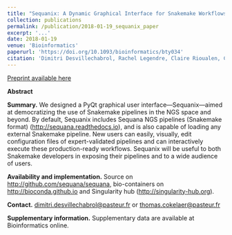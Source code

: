 ```yaml
---
title: "Sequanix: A Dynamic Graphical Interface for Snakemake Workflows"
collection: publications
permalink: /publication/2018-01-19_sequanix_paper
excerpt: '...'
date: 2018-01-19
venue: 'Bioinformatics'
paperurl: 'https://doi.org/10.1093/bioinformatics/bty034'
citation: 'Dimitri Desvillechabrol, Rachel Legendre, Claire Rioualen, Christiane Bouchier, Jacques van Helden, Sean Kennedy, Thomas Cokelaer; Sequanix: a dynamic graphical interface for Snakemake workflows, Bioinformatics, , bty034, https://doi.org/10.1093/bioinformatics/bty034'
---
```


[Preprint available here](https://www.biorxiv.org/content/early/2017/07/12/162701)


**Abstract**

**Summary.**
We designed a PyQt graphical user interface—Sequanix—aimed at democratizing the use of Snakemake pipelines in the NGS space and beyond. By default, Sequanix includes Sequana NGS pipelines (Snakemake format) (http://sequana.readthedocs.io), and is also capable of loading any external Snakemake pipeline. New users can easily, visually, edit configuration files of expert-validated pipelines and can interactively execute these production-ready workflows. Sequanix will be useful to both Snakemake developers in exposing their pipelines and to a wide audience of users.

**Availability and implementation.**
Source on http://github.com/sequana/sequana, bio-containers on http://bioconda.github.io and Singularity hub (http://singularity-hub.org).

**Contact.**
dimitri.desvillechabrol@pasteur.fr or thomas.cokelaer@pasteur.fr

**Supplementary information.**
Supplementary data are available at Bioinformatics online.


